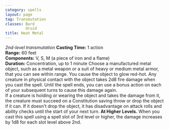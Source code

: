 ```yaml
---
category: spells
layout: page
tag: Transmutation
classes: Bard
         druid
title: Heat Metal 
---
```

_2nd-level transmutation_ 
**Casting Time:** 1 action    
**Range:** 60 feet    
**Components:** V, S, M (a piece of iron and a flame)    
**Duration:** Concentration, up to 1 minute 
Choose a manufactured metal object, such as a metal weapon or a suit of heavy or medium metal armor, that you can see within range. You cause the object to glow red-hot. Any creature in physical contact with the object takes 2d8 fire damage when you cast the spell. Until the spell ends, you can use a bonus action on each of your subsequent turns to cause this damage again.    
If a creature is holding or wearing the object and takes the damage from it, the creature must succeed on a Constitution saving throw or drop the object if it can. If it doesn't drop the object, it has disadvantage on attack rolls and ability checks until the start of your next turn. 
**At Higher Levels.** When you cast this spell using a spell slot of 3rd level or higher, the damage increases by 1d8 for each slot level above 2nd. 